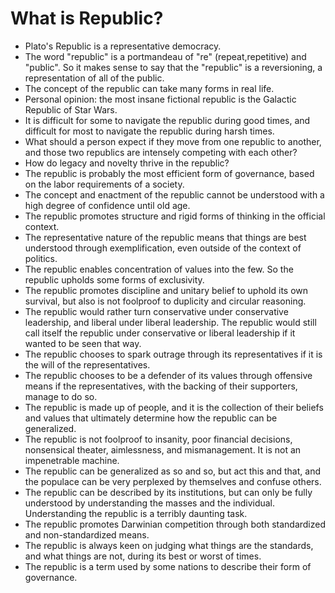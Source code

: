 # What is Republic?

- Plato's Republic is a representative democracy.
- The word "republic" is a portmandeau of "re" (repeat,repetitive) and "public".
  So it makes sense to say that the "republic" is a reversioning, a representation
  of all of the public.
- The concept of the republic can take many forms in real life.
- Personal opinion: the most insane fictional republic is the Galactic Republic of Star Wars.
- It is difficult for some to navigate the republic during good times, and difficult for
  most to navigate the republic during harsh times.
- What should a person expect if they move from one republic to another, and those two republics
  are intensely competing with each other?
- How do legacy and novelty thrive in the republic?
- The republic is probably the most efficient form of governance, based on the labor requirements
  of a society.
- The concept and enactment of the republic cannot be understood with a high degree of confidence
  until old age.
- The republic promotes structure and rigid forms of thinking in the official context.
- The representative nature of the republic means that things are best understood through
  exemplification, even outside of the context of politics.
- The republic enables concentration of values into the few. So the republic upholds some
  forms of exclusivity.
- The republic promotes discipline and unitary belief to uphold its own survival, but also
  is not foolproof to duplicity and circular reasoning.
- The republic would rather turn conservative under conservative leadership, and liberal
  under liberal leadership. The republic would still call itself the republic under conservative
  or liberal leadership if it wanted to be seen that way.
- The republic chooses to spark outrage through its representatives if it is the will of the
  representatives.
- The republic chooses to be a defender of its values through offensive means if the representatives,
  with the backing of their supporters, manage to do so.
- The republic is made up of people, and it is the collection of their beliefs and values that
  ultimately determine how the republic can be generalized.
- The republic is not foolproof to insanity, poor financial decisions, nonsensical theater,
  aimlessness, and mismanagement. It is not an impenetrable machine.
- The republic can be generalized as so and so, but act this and that, and the populace
  can be very perplexed by themselves and confuse others.
- The republic can be described by its institutions, but can only be fully understood by
  understanding the masses and the individual. Understanding the republic is a terribly
  daunting task.
- The republic promotes Darwinian competition through both standardized and non-standardized
  means.
- The republic is always keen on judging what things are the standards, and what things are not,
  during its best or worst of times.
- The republic is a term used by some nations to describe their form of governance.
